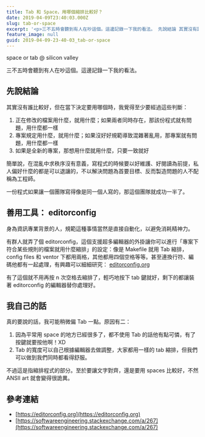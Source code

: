 ```yaml
---
title: Tab 和 Space，用哪個縮排比較好？
date: 2019-04-09T23:40:03.000Z
slug: tab-or-space
excerpt: '<p>三不五時會聽到有人在吵這個。這邊記錄一下我的看法。 先說結論 其實沒有誰比較好，但在當下決定要用哪個時，我覺得&#8230;</p> '
feature_image: null
guid: 2019-04-09-23-40-03_tab-or-space
---
```

space or tab @ silicon valley

三不五時會聽到有人在吵這個。這邊記錄一下我的看法。

先說結論
----

其實沒有誰比較好，但在當下決定要用哪個時，我覺得至少要經過這些判斷：

1.  正在修改的檔案用什麼，就用什麼；如果兩者同時存在，那該份程式就有問題，用什麼都一樣
2.  專案規定用什麼，就用什麼；如果沒好好規範導致混雜著亂用，那專案就有問題，用什麼都一樣
3.  如果是全新的專案，那想用什麼就用什麼，只要一致就好

簡單說，在混亂中求秩序沒有意義，寫程式的時候要以好維護、好閱讀為前提，私人偏好什麼的都是可以退讓的，不以解決問題為首要目標、反而製造問題的人不配稱為工程師。

一份程式如果讓一個團隊寫得像是同一個人寫的，那這個團隊就成功一半了。

善用工具： editorconfig
------------------

身為資訊專業背景的人，規範這種事情當然是直接自動化，以避免消耗精神力。

有群人就弄了個 editorconfig，這個支援超多編輯器的外掛讓你可以進行「專案下符合某些規則的檔案就用什麼縮排」的設定：像是 Makefile 就用 Tab 縮排，config files 和 ventor 下都用兩格，其他都用四個空格等等。甚至連換行符、編碼他都有一起處理，有興趣可以細細研究： [editorconfig.org](https://editorconfig.org/)

有了這個就不用再按 n 次空格去縮排了，輕巧地按下 tab 鍵就好，剩下的都讓裝著 editorconfig 的編輯器替你處理好。

我自己的話
-----

真的要說的話，我可能稍微偏 Tab 一點。原因有二：

1.  因為平常用 space 的地方已經很多了，都不使用 Tab 的話他有點可憐，有了按鍵就要按他啊！XD
2.  Tab 的寬度可以自己根據編輯器去做調整，大家都用一樣的 tab 縮排，但我們可以做到我們同時都看得舒服。

不過這是指縮排程式的部分。至於要讓文字對齊，還是要用 spaces 比較好，不然 ANSII art 就會變得很詭異。

參考連結
----

*   [https://editorconfig.org](https://editorconfig.org)
*   [https://softwareengineering.stackexchange.com/a/267](https://softwareengineering.stackexchange.com/a/267)
